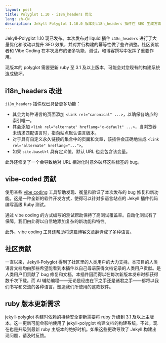 ```yaml
---
layout: post
title: Polyglot 1.10 - i18n_headers 优化
lang: zh-CN
description: Jekyll Polyglot 1.10.0 版本对i18n_headers 插件在 SEO 生成方面进行了优化
---
```


Jekyll-Polyglot 1.10 现已发布。本次发布对 liquid 插件 `i18n_headers` 进行了大量优化和改动以提升 SEO 效果，并对并行构建的幂等性做了些许调整。社区贡献者和 Vibe Coding 在本次发布的诸多功能、测试，和博客撰写中发挥了重要作用。

现版本的 polyglot 需要更新 ruby 至 3.1 及以上版本，可能会对您现有的构建系统造成破坏。

## i18n_headers 改进

`i18n_headers` 插件现已具备更多功能：

* 其会为每种语言的页面添加 `<link rel="canonical" ...>`，以确保各站点的索引唯一。
* 其会添加 `<link rel="alternate" hreflang="x-default" ...>`，当浏览器未请求匹配语言时，指向站点默认语言版本。
* 对于具有自定义永久链接的集合中的页面和文章，该插件会正确地生成 `<link rel="alternate" hreflang="...">`。
* 如果 `site.baseUrl` 具有定义值，默认 URL 也会包含该变量。

此外还修复了一个会导致绝对 URL 相对化时意外破坏这些标签的 bug。

## vibe-coded 贡献

使用某些 [vibe coding](https://en.wikipedia.org/wiki/Vibe_coding) 工具帮助发现、衡量和验证了本次发布的 bug 修复和新功能。这是一种全新的软件开发方式，使得可以针对多语言站点的 Jekyll 插件代码编写高级 Ruby 测试。

通过 vibe coding 的方式编写的测试帮助保持了高测试覆盖率。自动化测试有了保障，我们由此得以自信地添加复杂的新功能和特性。

此外，vibe coding 工具还帮助将这篇博客文章翻译成了多种语言。

## 社区贡献

一直以来，Jekyll-Polyglot 得到了社区里的人类用户的大力支持。本项目的人类语言文档均由那些希望能看到本插件以自己母语获得文档记录的人类用户贡献。是人类用户们贡献了 bug 修复和文档，本插件因而得以在每次新版本发布时都获得数千次下载。而 AI 辅助编程——无论是经由在下之手还是诸君之手——都将以我们书写和交流的各种语言，塑造我们所使用的这款软件。

## ruby 版本更新需求

jekyll-polyglot 构建时依赖的持续安全更新需要将 ruby 升级到 3.1 及以上主版本。这一更新可能会影响使用了 jekyll-polyglot 构建文档的构建系统。不过，现在也是升级到最新 ruby 主版本的绝好时机。如果这些更改导致了 Jekyll 构建出现问题，请及时反馈。
